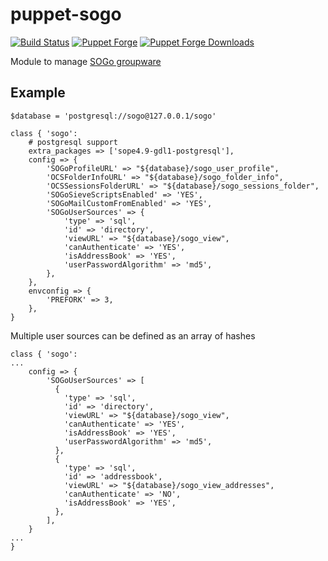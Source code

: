 # puppet-sogo
[![Build Status](https://travis-ci.com/Thor77/puppet-sogo.svg?branch=master)](https://travis-ci.com/Thor77/puppet-sogo)
[![Puppet Forge](https://img.shields.io/puppetforge/v/thor77/sogo.svg)](https://forge.puppetlabs.com/thor77/sogo)
[![Puppet Forge Downloads](https://img.shields.io/puppetforge/dt/thor77/sogo.svg)](https://forge.puppetlabs.com/thor77/sogo)



Module to manage [SOGo groupware](https://sogo.nu/)

## Example

```puppet
$database = 'postgresql://sogo@127.0.0.1/sogo'

class { 'sogo':
    # postgresql support
    extra_packages => ['sope4.9-gdl1-postgresql'],
    config => {
        'SOGoProfileURL' => "${database}/sogo_user_profile",
        'OCSFolderInfoURL' => "${database}/sogo_folder_info",
        'OCSSessionsFolderURL' => "${database}/sogo_sessions_folder",
        'SOGoSieveScriptsEnabled' => 'YES',
        'SOGoMailCustomFromEnabled' => 'YES',
        'SOGoUserSources' => {
            'type' => 'sql',
            'id' => 'directory',
            'viewURL' => "${database}/sogo_view",
            'canAuthenticate' => 'YES',
            'isAddressBook' => 'YES',
            'userPasswordAlgorithm' => 'md5',
        },
    },
    envconfig => {
        'PREFORK' => 3,
    },
}
```

Multiple user sources can be defined as an array of hashes

```puppet
class { 'sogo':
...
    config => {
        'SOGoUserSources' => [
          {
            'type' => 'sql',
            'id' => 'directory',
            'viewURL' => "${database}/sogo_view",
            'canAuthenticate' => 'YES',
            'isAddressBook' => 'YES',
            'userPasswordAlgorithm' => 'md5',
          },
          {
            'type' => 'sql',
            'id' => 'addressbook',
            'viewURL' => "${database}/sogo_view_addresses",
            'canAuthenticate' => 'NO',
            'isAddressBook' => 'YES',
          },
        ],
    }
...
}
```
